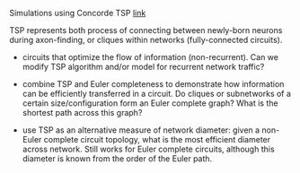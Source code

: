 Simulations using Concorde TSP [link](http://www.math.uwaterloo.ca/tsp/concorde/gui/gui.htm)

TSP represents both process of connecting between newly-born neurons during axon-finding, or cliques within networks (fully-connected circuits).

* circuits that optimize the flow of information (non-recurrent). Can we modify TSP algorithm and/or model for recurrent network traffic? 

* combine TSP and Euler completeness to demonstrate how information can be efficiently transferred in a circuit. Do cliques or subnetworks of a certain size/configuration form an Euler complete graph? What is the shortest path across this graph? 

* use TSP as an alternative measure of network diameter: given a non-Euler complete circuit topology, what is the most efficient diameter across network. Still works for Euler complete circuits, although this diameter is known from the order of the Euler path.

